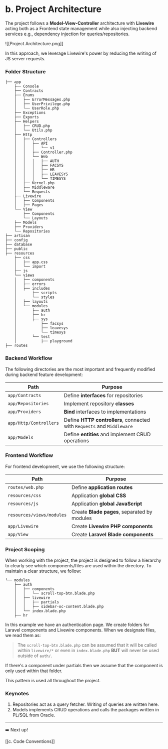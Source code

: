 # b. Project Architecture

The project follows a **Model-View-Controller** architecture with **Livewire** acting both as a Frontend state management while also injecting backend services e.g., dependency injection for queries/repositories.

![[Project Architecture.png]]

In this approach, we leverage Livewire's power by reducing the writing of JS server requests. 

### Folder Structure

```
├── app
    ├── Console
    ├── Contracts
    ├── Enums
    │   ├── ErrorMessages.php
    │   ├── UserPrivilege.php
    │   └── UserRole.php
    ├── Exceptions
    ├── Exports
    ├── Helpers
    │   ├── CRUD.php
    │   └── Utils.php
    ├── Http
    │   ├── Controllers
    │   │   ├── API
    │   │   │   └── v1
    │   │   ├── Controller.php
    │   │   └── Web
    │   │   │   ├── AUTH
    │   │   │   ├── FACSYS
    │   │   │   ├── HR
    │   │   │   ├── LEAVESYS
    │   │   │   └── TIMESYS
    │   ├── Kernel.php
    │   ├── Middleware
    │   └── Requests
    ├── Livewire
    │   ├── Components
    │   ├── Pages
    └── View
		├── Components
		└── Layouts
	├── Models
	├── Providers
	└── Repositories
├── artisan
├── config
├── database
├── public
├── resources
    ├── css
    │   ├── app.css
    │   └── import
    ├── js
    └── views
    │   ├── components
    │   ├── errors
    │   ├── includes
    │       ├── scripts
    │       └── styles
    │   ├── layouts
    │   └── modules
    │       ├── auth
    │       ├── hr
    │       ├── sys
    │           ├── facsys
    │           ├── leavesys
    │           └── timesys
    │       └── test
    │           ├── playground
├── routes
```

### Backend Workflow

The following directories are the most important and frequently modified during backend feature development:

| Path                     | Purpose                                                                 |
|--------------------------|-------------------------------------------------------------------------|
| `app/Contracts`          | Define **interfaces** for repositories                                 |
| `app/Repositories`       | Implement repository **classes**                                       |
| `app/Providers`          | **Bind** interfaces to implementations                                 |
| `app/Http/Controllers`   | Define **HTTP controllers**, connected with `Requests` and `Middleware` |
| `app/Models`             | Define **entities** and implement CRUD operations                      |

### Frontend Workflow

For frontend development, we use the following structure:

| Path                      | Purpose                                      |
| ------------------------- | -------------------------------------------- |
| `routes/web.php`          | Define **application routes**                |
| `resources/css`           | Application **global CSS**                   |
| `resources/js`            | Application **global JavaScript**            |
| `resources/views/modules` | Create **Blade pages**, separated by modules |
| `app/Livewire`            | Create **Livewire PHP components**           |
| `app/View`                | Create **Laravel Blade components**          |

### Project Scoping

When working with the project, the project is designed to follow a hierarchy to clearly see which components/files are used within the directory. To maintain a clear structure, we follow:

```
└── modules
    ├── auth
    │   ├── components
    │   │   └── scroll-top-btn.blade.php
    │   ├── livewire
    │   │   ├── partials
    │   │   ├── sidebar-oc-content.blade.php
    │   └── index.blade.php
    ├── hr
```

In this example we have an authentication page. We create folders for Laravel components and Livewire components. When we designate files, we read them as: 

> The `scroll-top-btn.blade.php` can be assumed that it will be called within `livewire/*` or even in `index.blade.php` **BUT** will never be used outside of `auth/`. 

If there's a component under partials then we assume that the component is only used within that folder. 

This pattern is used all throughout the project.

### Keynotes

1. Repositories act as a query fetcher. Writing of queries are written here.
2. Models implements CRUD operations and calls the packages written in PL/SQL from Oracle.

---

➡️ Next up!

[[c. Code Conventions]]